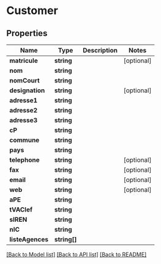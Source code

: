 # Customer

## Properties
Name | Type | Description | Notes
------------ | ------------- | ------------- | -------------
**matricule** | **string** |  | [optional] 
**nom** | **string** |  | 
**nomCourt** | **string** |  | 
**designation** | **string** |  | [optional] 
**adresse1** | **string** |  | 
**adresse2** | **string** |  | 
**adresse3** | **string** |  | 
**cP** | **string** |  | 
**commune** | **string** |  | 
**pays** | **string** |  | 
**telephone** | **string** |  | [optional] 
**fax** | **string** |  | [optional] 
**email** | **string** |  | [optional] 
**web** | **string** |  | [optional] 
**aPE** | **string** |  | 
**tVAClef** | **string** |  | 
**sIREN** | **string** |  | 
**nIC** | **string** |  | 
**listeAgences** | **string[]** |  | 

[[Back to Model list]](../../README.md#documentation-for-models) [[Back to API list]](../../README.md#documentation-for-api-endpoints) [[Back to README]](../../README.md)

